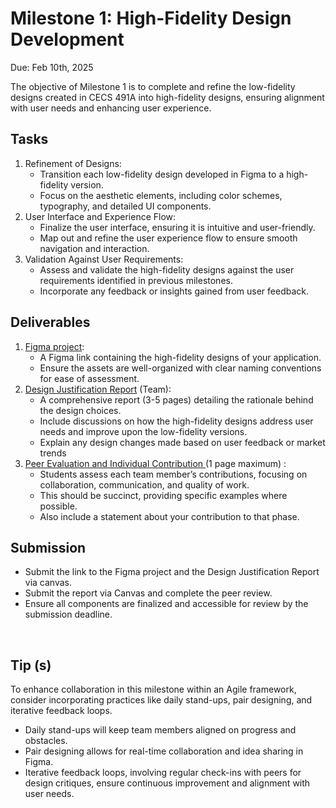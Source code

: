 # Milestone 1: High-Fidelity Design Development
Due: Feb 10th, 2025 

The objective of Milestone 1 is to complete and refine the low-fidelity designs created in CECS 491A into high-fidelity designs, ensuring
alignment with user needs and enhancing user experience.

## Tasks
1. Refinement of Designs:
   - Transition each low-fidelity design developed in Figma to a high-fidelity version.
   - Focus on the aesthetic elements, including color schemes, typography, and detailed UI components.
2. User Interface and Experience Flow:
   - Finalize the user interface, ensuring it is intuitive and user-friendly.
   - Map out and refine the user experience flow to ensure smooth navigation and interaction.
3. Validation Against User Requirements:
   - Assess and validate the high-fidelity designs against the user requirements identified in previous milestones.
   - Incorporate any feedback or insights gained from user feedback.

## Deliverables
1. [Figma project]():
   - A Figma link containing the high-fidelity designs of your application.
   - Ensure the assets are well-organized with clear naming conventions for ease of assessment.
2. [Design Justification Report](https://docs.google.com/document/d/1dct7iAX81LqvuwVzXiehv-7XPur79W-0aB0ytEmymUY/edit?usp=sharing) (Team):
   - A comprehensive report (3-5 pages) detailing the rationale behind the design choices.
   - Include discussions on how the high-fidelity designs address user needs and improve upon the low-fidelity versions.
   - Explain any design changes made based on user feedback or market trends
3. [Peer Evaluation and Individual Contribution ](https://docs.google.com/document/d/1vvPT6Y7rMUsc-U8fNtSXXovSr6J91OICcc763ILCWPg/edit?usp=sharing) (1 page maximum) :
   - Students assess each team member’s contributions, focusing on collaboration, communication, and quality of work.
   - This should be succinct, providing specific examples where possible.
   - Also include a statement about your contribution to that phase.

## Submission
- Submit the link to the Figma project and the Design Justification Report via canvas.
- Submit the report via Canvas and complete the peer review.
- Ensure all components are finalized and accessible for review by the submission deadline.

<br>

## Tip (s)
To enhance collaboration in this milestone within an Agile framework, consider incorporating practices like daily stand-ups, pair designing, and iterative feedback loops.
- Daily stand-ups will keep team members aligned on progress and obstacles.
- Pair designing allows for real-time collaboration and idea sharing in Figma.
- Iterative feedback loops, involving regular check-ins with peers for design critiques, ensure continuous improvement and alignment with user needs.
